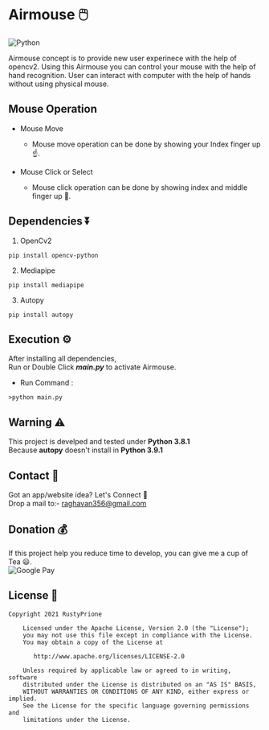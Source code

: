 # Airmouse 🖱️
![Python](https://img.shields.io/badge/Python%20-Python%203.8.1-yellowgreen?style=for-the-badge&logo=python)

Airmouse concept is to provide new user experinece with the help of opencv2. 
Using this Airmouse you can control your mouse with the help of hand recognition.
User can interact with computer with the help of hands without using physical mouse.
<br>
## Mouse Operation
* Mouse Move 
   - Mouse move operation can be done by showing your Index finger up ☝️.
   
* Mouse Click or Select 
  - Mouse click operation can be done by showing index and middle finger up 🤞.

## Dependencies ⏬
1. OpenCv2
```
pip install opencv-python
```
2. Mediapipe 
```
pip install mediapipe
```
3. Autopy
```
pip install autopy
```
## Execution ⚙️
After installing all dependencies,<br>
Run or Double Click ***main.py*** to activate Airmouse.
* Run Command :
 ```
 >python main.py
 ```
## Warning ⚠️

This project is develped and tested under **Python 3.8.1** <br>
Because **autopy** doesn't install in **Python 3.9.1**
<br>
## Contact 📩
Got an app/website idea? Let's Connect 🤙<br>
Drop a mail to:- raghavan356@gmail.com
<br>


## Donation 💰
If this project help you reduce time to develop, you can give me a cup of Tea 😃.<br>
![Google Pay](https://img.shields.io/badge/Donate%20Through-GooglePay-blue?style=for-the-badge&logo=gpay)


## License 🔖

```
Copyright 2021 RustyPrione

    Licensed under the Apache License, Version 2.0 (the "License");
    you may not use this file except in compliance with the License.
    You may obtain a copy of the License at

       http://www.apache.org/licenses/LICENSE-2.0

    Unless required by applicable law or agreed to in writing, software
    distributed under the License is distributed on an "AS IS" BASIS,
    WITHOUT WARRANTIES OR CONDITIONS OF ANY KIND, either express or implied.
    See the License for the specific language governing permissions and
    limitations under the License.
```
